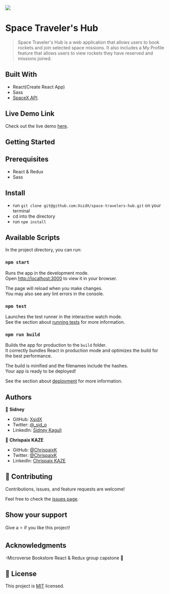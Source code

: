 ![](https://img.shields.io/badge/Microverse-blueviolet)

# Space Traveler's Hub

> Space Traveler's Hub is a web application that allows users to book rockets and join selected space missions. It also includes a My Profile feature that allows users to view rockets they have reserved and missions joined.

## Built With

- React(Create React App)
- Sass
- [SpaceX API](https://github.com/r-spacex/SpaceX-API).

## Live Demo Link

Check out the live demo [here](https://space-travelers-hub-chrispaix-sid.netlify.app/).

## Getting Started

## Prerequisites

- React & Redux
- Sass

## Install

- run `git clone git@github.com:XsidX/space-travelers-hub.git` on your terminal
- cd into the directory
- run `npm install`

## Available Scripts

In the project directory, you can run:

### `npm start`

Runs the app in the development mode.\
Open [http://localhost:3000](http://localhost:3000) to view it in your browser.

The page will reload when you make changes.\
You may also see any lint errors in the console.

### `npm test`

Launches the test runner in the interactive watch mode.\
See the section about [running tests](https://facebook.github.io/create-react-app/docs/running-tests) for more information.

### `npm run build`

Builds the app for production to the `build` folder.\
It correctly bundles React in production mode and optimizes the build for the best performance.

The build is minified and the filenames include the hashes.\
Your app is ready to be deployed!

See the section about [deployment](https://facebook.github.io/create-react-app/docs/deployment) for more information.

## Authors

👤 **Sidney**

- GitHub: [XsidX](https://github.com/XsidX)
- Twitter: [@\_sid_o](https://twitter.com/_sid_o_)
- LinkedIn: [Sidney Kaguli](https://www.linkedin.com/in/sidney-kaguli-0116801a6/)

👤 **Chrispaix KAZE**

- GitHub: [@ChrispaixK](https://github.com/ChrispaixK)
- Twitter: [@ChrispaixK](https://twitter.com/ChrispaixK)
- LinkedIn: [Chrispaix KAZE](https://www.linkedin.com/in/chrispaix-kaze-70445a175/)

## 🤝 Contributing

Contributions, issues, and feature requests are welcome!

Feel free to check the [issues page](../../issues/).

## Show your support

Give a ⭐️ if you like this project!

## Acknowledgments

-Microverse Bookstore React & Redux group capstone 🎉

## 📝 License

This project is [MIT](https://github.com/XsidX/space-travelers-hub/blob/dev/MIT.md) licensed.
